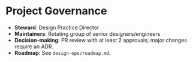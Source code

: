 # Project Governance

- **Steward**: Design Practice Director
- **Maintainers**: Rotating group of senior designers/engineers
- **Decision-making**: PR review with at least 2 approvals; major changes require an ADR.
- **Roadmap**: See `design-ops/roadmap.md`.
